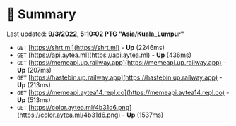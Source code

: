 # 📖 Summary
Last updated: **9/3/2022, 5:10:02 PTG "Asia/Kuala_Lumpur"**

- `GET` [https://shrt.ml](https://shrt.ml) - **Up** (2246ms)
- `GET` [https://api.aytea.ml](https://api.aytea.ml) - **Up** (436ms)
- `GET` [https://memeapi.up.railway.app](https://memeapi.up.railway.app) - **Up** (207ms)
- `GET` [https://hastebin.up.railway.app](https://hastebin.up.railway.app) - **Up** (213ms)
- `GET` [https://memeapi.aytea14.repl.co](https://memeapi.aytea14.repl.co) - **Up** (513ms)
- `GET` [https://color.aytea.ml/4b31d6.png](https://color.aytea.ml/4b31d6.png) - **Up** (1537ms)
